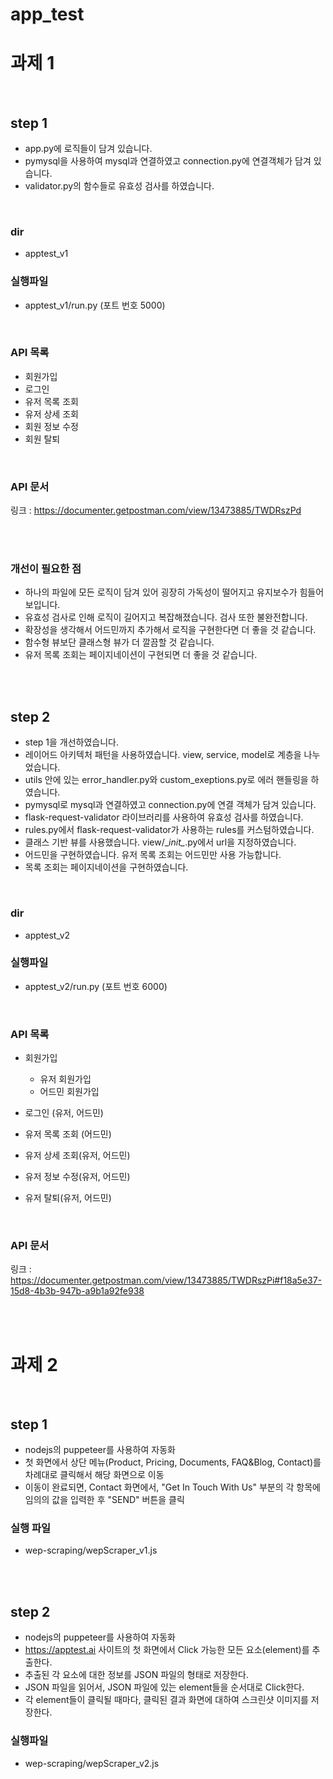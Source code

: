 # app_test

# 과제 1

<br> 

## step 1

+ app.py에 로직들이 담겨 있습니다.
+ pymysql을 사용하여 mysql과 연결하였고 connection.py에 연결객체가 담겨 있습니다.
+ validator.py의 함수들로 유효성 검사를 하였습니다.

<br>

### dir
+ apptest_v1

### 실행파일 
+ apptest_v1/run.py (포트 번호 5000)

<br>

### API 목록

+ 회원가입
+ 로그인
+ 유저 목록 조회
+ 유저 상세 조회
+ 회원 정보 수정
+ 회원 탈퇴

<br>

### API 문서
링크 : https://documenter.getpostman.com/view/13473885/TWDRszPd


<br>
<br>

### 개선이 필요한 점

+ 하나의 파일에 모든 로직이 담겨 있어 굉장히 가독성이 떨어지고 유지보수가 힘들어 보입니다.
+ 유효성 검사로 인해 로직이 길어지고 복잡해졌습니다. 검사 또한 불완전합니다.
+ 확장성을 생각해서 어드민까지 추가해서 로직을 구현한다면 더 좋을 것 같습니다.
+ 함수형 뷰보단 클래스형 뷰가 더 깔끔할 것 같습니다.
+ 유저 목록 조회는 페이지네이션이 구현되면 더 좋을 것 같습니다.


<br>
<br>

## step 2

+ step 1을 개선하였습니다.
+ 레이어드 아키텍처 패턴을 사용하였습니다. view, service, model로 계층을 나누었습니다.
+ utils 안에 있는 error_handler.py와 custom_exeptions.py로 에러 핸들링을 하였습니다.
+ pymysql로 mysql과 연결하였고 connection.py에 연결 객체가 담겨 있습니다.
+ flask-request-validator 라이브러리를 사용하여 유효성 검사를 하였습니다.
+ rules.py에서 flask-request-validator가 사용하는 rules를 커스텀하였습니다.
+ 클래스 기반 뷰를 사용했습니다. view/\__init\__.py에서 url을 지정하였습니다.
+ 어드민을 구현하였습니다. 유저 목록 조회는 어드민만 사용 가능합니다.
+ 목록 조회는 페이지네이션을 구현하였습니다.

<br>

### dir
+ apptest_v2

### 실행파일 
+ apptest_v2/run.py (포트 번호 6000)


<br>

### API 목록

+ 회원가입
  + 유저 회원가입
  + 어드민 회원가입
  
+ 로그인 (유저, 어드민)
+ 유저 목록 조회 (어드민)
+ 유저 상세 조회(유저, 어드민)
+ 유저 정보 수정(유저, 어드민)
+ 유저 탈퇴(유저, 어드민)


<br>


### API 문서
링크 : https://documenter.getpostman.com/view/13473885/TWDRszPi#f18a5e37-15d8-4b3b-947b-a9b1a92fe938


<br>
<br>

# 과제 2

<br>

## step 1

- nodejs의 puppeteer를 사용하여 자동화
- 첫 화면에서 상단 메뉴(Product, Pricing, Documents, FAQ&Blog, Contact)를 차례대로 클릭해서 해당 화면으로 이동
- 이동이 완료되면, Contact 화면에서, "Get In Touch With Us" 부분의 각 항목에 임의의 값을 입력한 후 "SEND" 버튼을 클릭

### 실행 파일 

+ wep-scraping/wepScraper_v1.js

<br>
<br>

## step 2
- nodejs의 puppeteer를 사용하여 자동화
- https://apptest.ai 사이트의 첫 화면에서 Click 가능한 모든 요소(element)를 추출한다.
- 추출된 각 요소에 대한 정보를 JSON 파일의 형태로 저장한다.
- JSON 파일을 읽어서, JSON 파일에 있는 element들을 순서대로 Click한다.
- 각 element들이 클릭될 때마다, 클릭된 결과 화면에 대하여 스크린샷 이미지를 저장한다.

### 실행파일 

+ wep-scraping/wepScraper_v2.js
